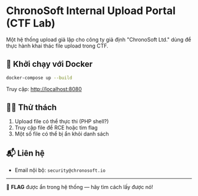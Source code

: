 # ChronoSoft Internal Upload Portal (CTF Lab)

Một hệ thống upload giả lập cho công ty giả định "ChronoSoft Ltd." dùng để thực hành khai thác file upload trong CTF.

## 🚀 Khởi chạy với Docker

```bash
docker-compose up --build
```

Truy cập: [http://localhost:8080](http://localhost:8080)

## 🕵️‍♀️ Thử thách

1. Upload file có thể thực thi (PHP shell?)
2. Truy cập file để RCE hoặc tìm flag
3. Một số file có thể bị ẩn khỏi danh sách

## 📬 Liên hệ
- Email nội bộ: `security@chronosoft.io`

---

🎯 **FLAG** được ẩn trong hệ thống — hãy tìm cách lấy được nó!